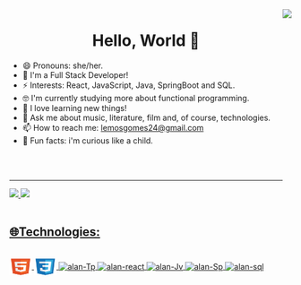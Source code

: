 <img align="right" height="340" src="https://media.giphy.com/media/7NoNw4pMNTvgc/giphy.gif"/>

 
<h1 align="center">Hello, World 🚀</h1>

- 😄 Pronouns: she/her.
- 🔭 I'm a Full Stack Developer!
- ⚡ Interests: React, JavaScript, Java, SpringBoot and SQL.
- 🤓 I'm currently studying more about functional programming.
- 💜 I love learning new things!
- 💬 Ask me about music, literature, film and, of course, technologies.
- 📫 How to reach me: lemosgomes24@gmail.com
- 🍃 Fun facts: i'm curious like a child.


<br><br>


<hr>

 <div>
  <a href="https://github.com/jessicalemosgomes">
  <img height="175em" src="https://github-readme-stats.vercel.app/api?username=Jessicalemosgomes&show_icons=true&theme=radical&include_all_commits=true&count_private=true"/>
  <img height="175em" src="https://github-readme-stats.vercel.app/api/top-langs/?username=Jessicalemosgomes&layout=compact&langs_count=7&theme=radical"/>
</div><br>
  
  
  ## 🌐Technologies:

<div style="display: inline_block"><br>
  <img align="center" alt="alan-HTML" height="30" width="40" src="https://raw.githubusercontent.com/devicons/devicon/master/icons/html5/html5-original.svg">
  <img align="center" alt="alan-CSS" height="30" width="40" src="https://raw.githubusercontent.com/devicons/devicon/master/icons/css3/css3-original.svg">
  <img align="center" alt="alan-Tp" height="30" width="40" src="https://cdn.jsdelivr.net/gh/devicons/devicon/icons/typescript/typescript-plain.svg">
  <img align="center" alt="alan-react" height="30" width="40" src="https://cdn.jsdelivr.net/gh/devicons/devicon/icons/react/react-original.svg" />
  <img align="center" alt="alan-Jv" height="30" width="40" src="https://cdn.jsdelivr.net/gh/devicons/devicon/icons/java/java-original.svg">
  <img align="center" alt="alan-Sp" height="30" width="40" src="https://cdn.jsdelivr.net/gh/devicons/devicon/icons/spring/spring-original.svg">
  <img align="center" alt="alan-sql" height="30" width="40" src="https://cdn.jsdelivr.net/gh/devicons/devicon/icons/mysql/mysql-original.svg">


